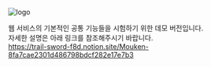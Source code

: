 ![logo](https://s3.us-west-2.amazonaws.com/secure.notion-static.com/32dcf2b2-0854-4316-9f76-22afc175f9f6/logo-sky-lg.png?X-Amz-Algorithm=AWS4-HMAC-SHA256&X-Amz-Content-Sha256=UNSIGNED-PAYLOAD&X-Amz-Credential=AKIAT73L2G45EIPT3X45%2F20230218%2Fus-west-2%2Fs3%2Faws4_request&X-Amz-Date=20230218T063321Z&X-Amz-Expires=86400&X-Amz-Signature=0cf188417df394ef7f2e0f1561cdce1d9f1c5bedbdcd757af230c559d1f26116&X-Amz-SignedHeaders=host&response-content-disposition=filename%3D%22logo-sky-lg.png%22&x-id=GetObject)

웹 서비스의 기본적인 공통 기능들을 시험하기 위한 데모 버전입니다. </br>
자세한 설명은 아래 링크를 참조해주시기 바랍니다. </br>
https://trail-sword-f8d.notion.site/Mouken-8fa7cae2301d486798bdcf282e17e7b3
